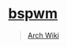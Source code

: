 # [bspwm](https://github.com/baskerville/bspwm)

> [Arch Wiki](https://wiki.archlinux.org/index.php/Bspwm)
